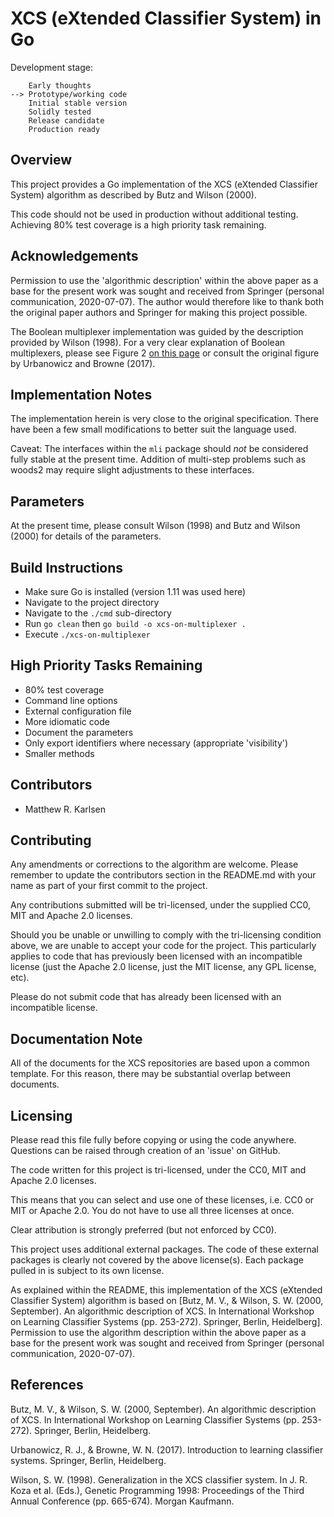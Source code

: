 # XCS (eXtended Classifier System) in Go #

Development stage:
```
    Early thoughts
--> Prototype/working code
    Initial stable version
    Solidly tested
    Release candidate
    Production ready
```

## Overview ##

This project provides a Go implementation of the XCS (eXtended
Classifier System) algorithm as described by Butz and Wilson (2000).

This code should not be used in production without additional testing.
Achieving 80% test coverage is a high priority task remaining.

## Acknowledgements ##

Permission to use the 'algorithmic description' within the above paper
as a base for the present work was sought and received from Springer
(personal communication, 2020-07-07). The author would therefore like
to thank both the original paper authors and Springer for making this
project possible.

The Boolean multiplexer implementation was guided by the description
provided by Wilson (1998). For a very clear explanation of Boolean
multiplexers, please see Figure 2 [on this
page](https://ryanurbanowicz.com/index.php/resources-2/multiplexer-problem/)
or consult the original figure by Urbanowicz and Browne (2017).

## Implementation Notes ##

The implementation herein is very close to the original specification.
There have been a few small modifications to better suit the language
used.

Caveat: The interfaces within the `mli` package should _not_ be
considered fully stable at the present time. Addition of multi-step
problems such as woods2 may require slight adjustments to these
interfaces.

## Parameters ##

At the present time, please consult Wilson (1998) and Butz and Wilson
(2000) for details of the parameters.

## Build Instructions ##

- Make sure Go is installed (version 1.11 was used here)
- Navigate to the project directory
- Navigate to the `./cmd` sub-directory
- Run `go clean` then `go build -o xcs-on-multiplexer .`
- Execute `./xcs-on-multiplexer`

## High Priority Tasks Remaining ##

- 80% test coverage
- Command line options
- External configuration file
- More idiomatic code
- Document the parameters
- Only export identifiers where necessary (appropriate 'visibility')
- Smaller methods

## Contributors ##

- Matthew R. Karlsen

## Contributing ##

Any amendments or corrections to the algorithm are welcome. Please
remember to update the contributors section in the README.md
with your name as part of your first commit to the project.

Any contributions submitted will be tri-licensed, under the supplied
CC0, MIT and Apache 2.0 licenses.

Should you be unable or unwilling to comply with the tri-licensing
condition above, we are unable to accept your code for the project.
This particularly applies to code that has previously been licensed
with an incompatible license (just the Apache 2.0 license, just the MIT
license, any GPL license, etc).

Please do not submit code that has already been licensed with an
incompatible license.

## Documentation Note ##

All of the documents for the XCS repositories are based upon a common
template. For this reason, there may be substantial overlap between
documents.

## Licensing ##

Please read this file fully before copying or using the code anywhere.
Questions can be raised through creation of an 'issue' on GitHub.

The code written for this project is tri-licensed, under the CC0, MIT
and Apache 2.0 licenses.

This means that you can select and use one of these licenses, i.e. CC0
or MIT or Apache 2.0. You do not have to use all three licenses at
once.

Clear attribution is strongly preferred (but not enforced by CC0).

This project uses additional external packages. The code of these
external packages is clearly not covered by the above license(s). Each
package pulled in is subject to its own license.

As explained within the README, this implementation of the XCS
(eXtended Classifier System) algorithm is based on [Butz, M. V., &
Wilson, S. W. (2000, September). An algorithmic description of XCS. In
International Workshop on Learning Classifier Systems (pp. 253-272).
Springer, Berlin, Heidelberg]. Permission to use the algorithm
description within the above paper as a base for the present work was
sought and received from Springer (personal communication, 2020-07-07).

## References ##

Butz, M. V., & Wilson, S. W. (2000, September). An algorithmic
description of XCS. In International Workshop on Learning Classifier
Systems (pp. 253-272). Springer, Berlin, Heidelberg.

Urbanowicz, R. J., & Browne, W. N. (2017). Introduction to learning
classifier systems. Springer, Berlin, Heidelberg.

Wilson, S. W. (1998). Generalization in the XCS classifier system. In
J. R. Koza et al. (Eds.), Genetic Programming 1998: Proceedings of the
Third Annual Conference (pp. 665-674). Morgan Kaufmann.
